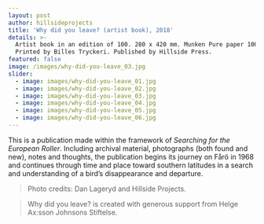 ```yaml
---
layout: post
author: hillsideprojects
title: 'Why did you leave? (artist book), 2018'
details: >-
  Artist book in an edition of 100. 280 x 420 mm. Munken Pure paper 100 gr.
  Printed by Billes Tryckeri. Published by Hillside Press.
featured: false
image: /images/why-did-you-leave_03.jpg
slider:
  - image: images/why-did-you-leave_01.jpg
  - image: images/why-did-you-leave_02.jpg
  - image: images/why-did-you-leave_03.jpg
  - image: images/why-did-you-leave_04.jpg
  - image: images/why-did-you-leave_05.jpg
  - image: images/why-did-you-leave_06.jpg
---
```


This is a publication made within the framework of _Searching for the European Roller_. Including archival material, photographs (both found and new), notes and thoughts, the publication begins its journey on Fårö in 1968 and continues through time and place toward southern latitudes in a search and understanding of a bird’s disappearance and departure.

> Photo credits: Dan Lageryd and Hillside Projects.

> Why did you leave? is created with generous support from Helge Ax:sson Johnsons Stiftelse.
